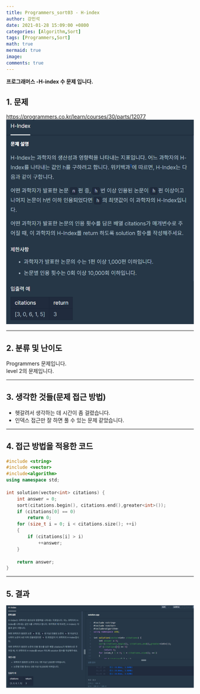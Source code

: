 ```yaml
---
title: Programmers_sort03 - H-index
author: 강민석
date: 2021-01-28 15:09:00 +0800
categories: [Algorithm,Sort]
tags: [Programmers,Sort]
math: true
mermaid: true
image: 
comments: true
---
```


**프로그래머스 -H-index 수 문제 입니다.**

## 1. 문제
<https://programmers.co.kr/learn/courses/30/parts/12077>
![](/assets/img/sample/Programmers/Sort3/Problem.PNG)  


-----  

## 2. 분류 및 난이도

Programmers 문제입니다.  
level 2의 문제입니다.  

-----  

## 3. 생각한 것들(문제 접근 방법)

- 헷갈려서 생각하는 데 시간이 좀 걸렸습니다.
- 인덱스 접근만 잘 하면 풀 수 있는 문제 같았습니다.

-----  

## 4. 접근 방법을 적용한 코드

```c++
#include <string>
#include <vector>
#include<algorithm>
using namespace std;

int solution(vector<int> citations) {
	int answer = 0;
	sort(citations.begin(), citations.end(),greater<int>());
	if (citations[0] == 0)
		return 0;
	for (size_t i = 0; i < citations.size(); ++i)
	{
		if (citations[i] > i)
			++answer;
	}

	return answer;
}
```
-----

## 5. 결과

![](/assets/img/sample/Programmers/Sort3/result.PNG)  












 
